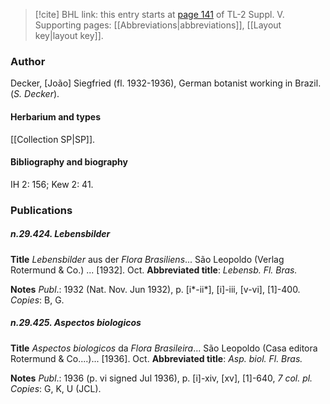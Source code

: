 > [!cite] BHL link: this entry starts at [page 141](https://www.biodiversitylibrary.org/item/103833#page/153/mode/1up) of TL-2 Suppl. V.
> Supporting pages: [[Abbreviations|abbreviations]], [[Layout key|layout key]].

### Author

Decker, \[João\] Siegfried (fl. 1932-1936), German botanist working in Brazil. (*S. Decker*).

#### Herbarium and types

[[Collection SP|SP]].

#### Bibliography and biography

IH 2: 156; Kew 2: 41.

### Publications

##### n.29.424. Lebensbilder

**Title**
*Lebensbilder* aus der *Flora Brasiliens*... São Leopoldo (Verlag Rotermund & Co.) ... \[1932\]. Oct.
**Abbreviated title**: *Lebensb. Fl. Bras.*

**Notes**
*Publ*.: 1932 (Nat. Nov. Jun 1932), p. \[i\*-ii\*\], \[i\]-iii, \[v-vi\], \[1\]-400. *Copies*: B, G.

##### n.29.425. Aspectos biologicos

**Title**
*Aspectos biologicos* da *Flora Brasileira*... São Leopoldo (Casa editora Rotermund & Co....)... \[1936\]. Oct.
**Abbreviated title**: *Asp. biol. Fl. Bras.*

**Notes**
*Publ*.: 1936 (p. vi signed Jul 1936), p. \[i\]-xiv, \[xv\], \[1\]-640, *7 col. pl. Copies*: G, K, U (JCL).

